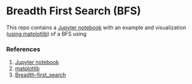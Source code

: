 # Breadth First Search (BFS)

This repo contains a [Jupyter notebook](https://jupyter.org/) with an example 
and visualization ([using matplotlib](https://matplotlib.org/)) of a BFS using 

### References
1. [Jupyter notebook](https://jupyter.org/)
2. [matplotlib](https://matplotlib.org/) 
3. [Breadth-first_search](https://en.wikipedia.org/wiki/Breadth-first_search)